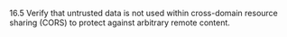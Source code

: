 16.5 Verify that untrusted data is not used within cross-domain resource sharing (CORS) to protect against arbitrary remote content.